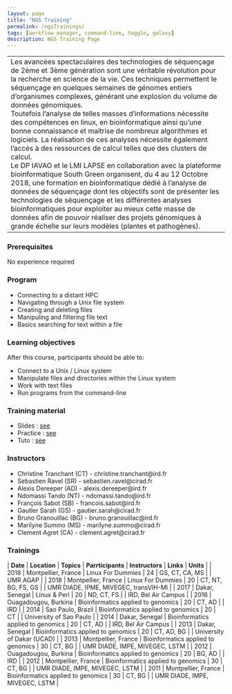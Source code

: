 ```yaml
---
layout: page
title: "NGS Training"
permalink: /ngsTrainings/
tags: [workflow manager, command-line, toggle, galaxy]
description: NGS Training Page
---
```

<table class="table-contact">
<tr>
<td>
Les avancées spectaculaires des technologies de séquençage de 2ème et 3ème génération sont une véritable révolution pour la recherche en science de la vie. 
Ces techniques permettent le séquençage en quelques semaines de génomes entiers d’organismes complexes, générant une explosion du volume de données génomiques. <br />
Toutefois l’analyse de telles masses d’informations nécessite des compétences en linux, en bioinformatique ainsi qu’une bonne connaissance et maîtrise de nombreux algorithmes et logiciels. 
La réalisation de ces analyses nécessite également l’accès à des ressources de calcul telles que des clusters de calcul. <br />
Le DP IAVAO et le LMI LAPSE en collaboration avec la plateforme bioinformatique South Green organisent, du 4 au 12 Octobre 2018, une formation en bioinformatique dédié à l’analyse de données de séquençage dont les objectifs sont de présenter les technologies de séquençage et les différentes analyses bioinformatiques pour exploiter au mieux cette masse de données afin de pouvoir réaliser des projets génomiques à grande échelle sur leurs modèles (plantes et pathogènes).
</td>
</tr>
</table>


### Prerequisites
No experience required
<div id="colonne1">
<h3>Program</h3>
<ul>
<li> Connecting to a distant HPC </li>
<li> Navigating through a Unix file system</li>
<li> Creating and deleting files</li>
<li> Manipuling and filtering file text </li>
<li> Basics searching for text within a file</li>
</ul>
</div>

<div id="colonne2">
<h3>Learning objectives</h3>
After this course, participants should be able to:
<ul>
<li>Connect to a Unix / Linux system</li>
<li>Manipulate files and directories within the Linux system</li>
<li>Work with text files</li>
<li>Run programs from the command-line</li>
</ul>
</div>

<div id="colonne3">
<h3>Training material</h3>
<ul>
<li>Slides : <a target="_blank" href="{{ site.url }}/files/linux/GuideDeSurvieLinux-french-CIRAD.pdf">see</a></li>
<li>Practice : <a target="_blank" href="{{ site.url }}/linux/linuxPractice">see</a> </li>
<li>Tuto : <a target="_blank" href="{{ site.url }}/linux/linuxTuto">see</a> </li>
</ul>
</div>

<div id="nextInline" class="clearfix">
<h3>Instructors</h3>
<ul>
    <li>Christine Tranchant (CT) - christine.tranchant@ird.fr</li>
    <li>Sebastien Ravel (SR) - sebastien.ravel@cirad.fr </li>
    <li>Alexis Dereeper (AD) - alexis.dereeper@ird.fr </li>
    <li>Ndomassi Tando (NT) - ndomassi.tando@ird.fr </li>
    <li>François Sabot (SB) - francois.sabot@ird.fr </li>
    <li>Gautier Sarah (GS) - gautier.sarah@cirad.fr</li>
    <li>Bruno Granouillac (BG) - bruno.granouillac@ird.fr</li>
    <li>Marilyne Summo (MS) - marilyne.summo@cirad.fr</li>
    <li>Clement Agret (CA) - clement.agret@cirad.fr</li>
</ul>
</div>

### Trainings
 
| **Date** | **Location** | **Topics** | **Parrticipants** | **Instructors** | **Links** | **Units** |
| 2018 | Montpellier, France |  Linux For Dummies | 24 | GS, CT, CA, MS | | UMR AGAP |
| 2018 | Montpellier, France |  Linux For Dummies | 20 | CT, NT, BG, FS, GS | | UMR DIADE, IPME, MIVEGEC, transVIH-MI |
| 2017 | Dakar, Senegal |  Linux & Perl | 20 | ND, CT, FS | | IRD, Bel Air Campus |
| 2016 | Ouagadougou, Burkina |  Bioinformatics applied to genomics | 20 | CT, AD | | IRD |
| 2014 | Sao Paulo, Brazil | Bioinformatics applied to genomics | 20 | CT | | University of Sao Paulo |
| 2014 | Dakar, Senegal |  Bioinformatics applied to genomics | 20 | CT, AD | | IRD, Bel Air Campus |
| 2013 | Dakar, Senegal |  Bioinformatics applied to genomics | 20 | CT, AD, BG | | University of Dakar (UCAD) |
| 2013 | Montpellier, France | Bioinformatics applied to genomics | 30 | CT, BG | | UMR DIADE, IMPE, MIVEGEC, LSTM |
| 2012 | Ouagadougou, Burkina |  Bioinformatics applied to genomics | 20 | BG, AD | | IRD |
| 2012 | Montpellier, France | Bioinformatics applied to genomics | 30 | CT, BG | | UMR DIADE, IMPE, MIVEGEC, LSTM |
| 2011 | Montpellier, France | Bioinformatics applied to genomics | 30 | CT, BG | | UMR DIADE, IMPE, MIVEGEC, LSTM |
